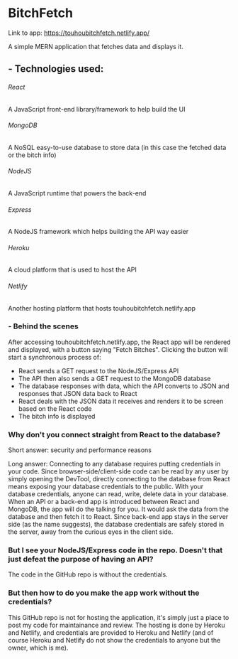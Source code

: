 ﻿# BitchFetch

Link to app: https://touhoubitchfetch.netlify.app/

A simple MERN application that fetches data and displays it.

## - Technologies used:

###### React
A JavaScript front-end library/framework to help build the UI

###### MongoDB
A NoSQL easy-to-use database to store data (in this case the fetched data or the bitch info)

###### NodeJS
A JavaScript runtime that powers the back-end

###### Express
A NodeJS framework which helps building the API way easier

###### Heroku
A cloud platform that is used to host the API

###### Netlify
Another hosting platform that hosts touhoubitchfetch.netlify.app

### - Behind the scenes

After accessing touhoubitchfetch.netlify.app, the React app will be rendered and displayed, with a button saying "Fetch Bitches". Clicking the button will start a synchronous process of:
 - React sends a GET request to the NodeJS/Express API
 - The API then also sends a GET request to the MongoDB database
 - The database responses with data, which the API converts to JSON and responses that JSON data back to React
 - React deals with the JSON data it receives and renders it to be screen based on the React code
 - The bitch info is displayed

### Why don't you connect straight from React to the database?

Short answer: security and performance reasons

Long answer: Connecting to any database requires putting credentials in your code. Since browser-side/client-side code can be read by any user by simply opening the DevTool, directly connecting to the database from React means exposing your database credentials to the public. With your database credentials, anyone can read, write, delete data in your database.
When an API or a back-end app is introduced between React and MongoDB, the app will do the talking for you. It would ask the data from the database and then fetch it to React. Since back-end app stays in the server side (as the name suggests), the database credentials are safely stored in the server, away from the curious eyes in the client side.

### But I see your NodeJS/Express code in the repo. Doesn't that just defeat the purpose of having an API?
The code in the GitHub repo is without the credentials.

### But then how to do you make the app work without the credentials?
This GitHub repo is not for hosting the application, it's simply just a place to post my code for maintainance and review. The hosting is done by Heroku and Netlify, and credentials are provided to Heroku and Netlify (and of course Heroku and Netlify do not show the credentials to anyone but the owner, which is me).
